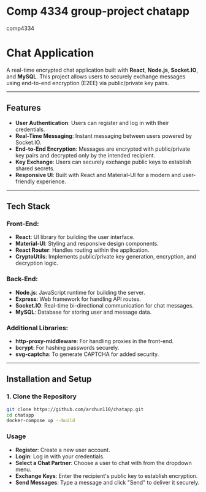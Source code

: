 # Comp 4334 group-project chatapp
comp4334


# Chat Application

A real-time encrypted chat application built with **React**, **Node.js**, **Socket.IO**, and **MySQL**. This project allows users to securely exchange messages using end-to-end encryption (E2EE) via public/private key pairs.

---

## Features

- **User Authentication**: Users can register and log in with their credentials.
- **Real-Time Messaging**: Instant messaging between users powered by Socket.IO.
- **End-to-End Encryption**: Messages are encrypted with public/private key pairs and decrypted only by the intended recipient.
- **Key Exchange**: Users can securely exchange public keys to establish shared secrets.
- **Responsive UI**: Built with React and Material-UI for a modern and user-friendly experience.

---

## Tech Stack

### Front-End:
- **React**: UI library for building the user interface.
- **Material-UI**: Styling and responsive design components.
- **React Router**: Handles routing within the application.
- **CryptoUtils**: Implements public/private key generation, encryption, and decryption logic.

### Back-End:
- **Node.js**: JavaScript runtime for building the server.
- **Express**: Web framework for handling API routes.
- **Socket.IO**: Real-time bi-directional communication for chat messages.
- **MySQL**: Database for storing user and message data.

### Additional Libraries:
- **http-proxy-middleware**: For handling proxies in the front-end.
- **bcrypt**: For hashing passwords securely.
- **svg-captcha**: To generate CAPTCHA for added security.

---

## Installation and Setup

### 1. Clone the Repository
```bash
git clone https://github.com/archun110/chatapp.git
cd chatapp
docker-compose up --build
```


### Usage
- **Register**: Create a new user account.
- **Login**: Log in with your credentials.
- **Select a Chat Partner**: Choose a user to chat with from the dropdown menu.
- **Exchange Keys**: Enter the recipient's public key to establish encryption.
- **Send Messages**: Type a message and click "Send" to deliver it securely.